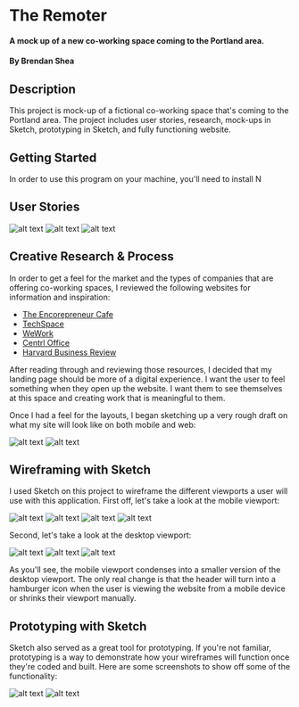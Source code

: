 # The Remoter

#### A mock up of a new co-working space coming to the Portland area.

#### By **Brendan Shea**

## Description

This project is mock-up of a fictional co-working space that's coming to the Portland area. The project includes user stories, research, mock-ups in Sketch, prototyping in Sketch, and fully functioning website.

## Getting Started

In order to use this program on your machine, you'll need to install N

## User Stories

![alt text](img/user-story-1.jpg "Fictional user story #1.")
![alt text](img/user-story-2.jpg "Fictional user story #2.")
![alt text](img/user-story-3.jpg "Fictional user story #3.")

## Creative Research & Process

In order to get a feel for the market and the types of companies that are offering co-working spaces, I reviewed the following websites for information and inspiration:

* [The Encorepreneur Cafe](http://encorepreneurcafe.com/)
* [TechSpace](https://www.techspace.com/)
* [WeWork](https://www.wework.com/)
* [Centrl Office](https://centrloffice.com/)
* [Harvard Business Review](https://hbr.org/2015/05/why-people-thrive-in-coworking-spaces)

After reading through and reviewing those resources, I decided that my landing page should be more of a digital experience. I want the user to feel something when they open up the website. I want them to see themselves at this space and creating work that is meaningful to them.

Once I had a feel for the layouts, I began sketching up a very rough draft on what my site will look like on both mobile and web:

![alt text](img/mobile-sketch.jpg "Mobile sketch mock-up.")
![alt text](img/desktop-sketch.jpg "Desktop sketch mock-up.")

## Wireframing with Sketch

I used Sketch on this project to wireframe the different viewports a user will use with this application. First off, let's take a look at the mobile viewport:

![alt text](img/mobile-1.png "Photo of mobile viewport.")
![alt text](img/mobile-2.png "Photo of mobile viewport.")
![alt text](img/mobile-3.png "Photo of mobile viewport.")
![alt text](img/mobile-4.png "Photo of mobile viewport.")

Second, let's take a look at the desktop viewport:

![alt text](img/desktop-1.png "Photo of desktop viewport.")
![alt text](img/desktop-2.png "Photo of desktop viewport.")
![alt text](img/desktop-3.png "Photo of desktop viewport.")

As you'll see, the mobile viewport condenses into a smaller version of the desktop viewport. The only real change is that the header will turn into a hamburger icon when the user is viewing the website from a mobile device or shrinks their viewport manually.

## Prototyping with Sketch

Sketch also served as a great tool for prototyping. If you're not familiar, prototyping is a way to demonstrate how your wireframes will function once they're coded and built. Here are some screenshots to show off some of the functionality:

![alt text](img/prototyping1.png "Photo of desktop prototyping.")
![alt text](img/prototyping2.png "Photo of mobile prototyping.")
